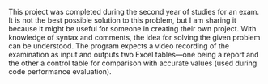 
This project was completed during the second year of studies for an exam. 
It is not the best possible solution to this problem, but I am sharing it because it might be useful for someone in creating their own project. 
With knowledge of syntax and comments, the idea for solving the given problem can be understood.
The program expects a video recording of the examination as input and outputs two Excel tables—one being a report and the other a control table for comparison with accurate values (used during code performance evaluation).
